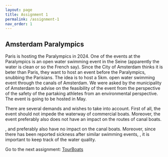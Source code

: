 ```yaml
---
layout: page
title: Assignment 1
permalink: /assignment-1
nav_order: 1
---
```


## Amsterdam Paralympics
Paris is hosting the Paralympics in 2024. One of the events at the Paralympics is an open water
swimming event in the Seine (apparently the water is clean or so the French say). Since the City
of Amsterdam thinks it is beter than Paris, they want to host an event before the Paralympics,
snubbing the Parisians. The idea is to host a 5km. open water swimming event through the
canals of Amsterdam. We were asked by the municipality of Amsterdam to advise on the
feasibility of the event from the perspective of the safety of the partaking athletes from an
environmental perspective. The event is going to be hosted in May.

There are several demands and wishes to take into account. First of all, the event should not impede the waterway of commercial boats. Moreover, the event preferably also does not have an impact on the routes of canal boats. 


, and preferably also have no impact on the canal boats. 
Moreover, since there has been reported sickness after similar swimming events, , it is important to keep track of the water quality. 



Go to the next assignment: [TourBoats]({{site.baseurl}}/assignment-2)
